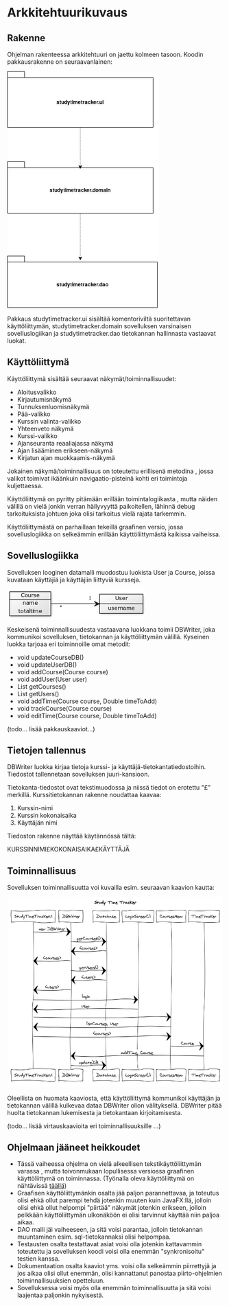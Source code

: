 # Arkkitehtuurikuvaus

## Rakenne

Ohjelman rakenteessa arkkitehtuuri on jaettu kolmeen tasoon. Koodin pakkausrakenne on seuraavanlainen:

![Pakkausrakenne](https://github.com/nikomn/ot-harjoitustyo/blob/master/dokumentaatio/kuvat/kaavio1.jpg)

Pakkaus studytimetracker.ui sisältää komentoriviltä suoritettavan käyttöliittymän,
studytimetracker.domain sovelluksen varsinaisen sovelluslogiikan ja  studytimetracker.dao
tietokannan hallinnasta vastaavat luokat.

## Käyttöliittymä

Käyttöliittymä sisältää seuraavat näkymät/toiminnallisuudet:

- Aloitusvalikko
- Kirjautumisnäkymä
- Tunnuksenluomisnäkymä
- Pää-valikko
- Kurssin valinta-valikko
- Yhteenveto näkymä
- Kurssi-valikko
- Ajanseuranta reaaliajassa näkymä
- Ajan lisääminen erikseen-näkymä
- Kirjatun ajan muokkaamis-näkymä

Jokainen näkymä/toiminnallisuus on toteutettu erillisenä metodina
, jossa valikot toimivat ikäänkuin navigaatio-pisteinä kohti eri
toimintoja kuljettaessa.

Käyttöliittymä on pyritty pitämään erillään toimintalogiikasta
, mutta näiden välillä on vielä jonkin verran häilyvyyttä paikoitellen,
lähinnä debug tarkoituksista johtuen joka olisi tarkoitus vielä
rajata tarkemmin.

Käyttöliittymästä on parhaillaan tekeillä graafinen versio, jossa
sovelluslogiikka on selkeämmin erillään käyttöliittymästä kaikissa vaiheissa.


## Sovelluslogiikka

Sovelluksen looginen datamalli muodostuu luokista User ja Course, joissa
kuvataan käyttäjiä ja käyttäjiin liittyviä kursseja.

![Luokkakaavio](https://github.com/nikomn/ot-harjoitustyo/blob/master/dokumentaatio/kuvat/luokkakaavio1.png)

Keskeisenä toiminnallisuudesta vastaavana luokkana toimii DBWriter, joka
kommunikoi sovelluksen, tietokannan ja käyttöliittymän välillä.
Kyseinen luokka tarjoaa eri toiminnoille omat metodit:

- void updateCourseDB()
- void updateUserDB()
- void addCourse(Course course)
- void addUser(User user)
- List<Course> getCourses()
- List<User> getUsers()
- void addTime(Course course, Double timeToAdd)
- void trackCourse(Course course)
- void editTime(Course course, Double timeToAdd)

(todo... lisää pakkauskaaviot...)

## Tietojen tallennus

DBWriter luokka kirjaa tietoja kurssi- ja käyttäjä-tietokantatiedostoihin.
Tiedostot tallennetaan sovelluksen juuri-kansioon.

Tietokanta-tiedostot ovat tekstimuodossa ja niissä tiedot on erotettu
"£" merkillä. Kurssitietokannan rakenne noudattaa kaavaa:

1. Kurssin-nimi
2. Kurssin kokonaisaika
3. Käyttäjän nimi

Tiedoston rakenne näyttää käytännössä tältä:


KURSSINNIMI£KOKONAISAIKA£KÄYTTÄJÄ

## Toiminnallisuus

Sovelluksen toiminnallisuutta voi kuvailla esim. seuraavan kaavion kautta:

![Luokkakaavio](https://github.com/nikomn/ot-harjoitustyo/blob/master/dokumentaatio/kuvat/kaavio2.png)

Oleellista on huomata kaaviosta, että käyttöliittymä kommunikoi käyttäjän ja tietokannan välillä
kulkevaa dataa DBWriter olion välityksellä. DBWriter pitää huolta tietokannan lukemisesta ja tietokantaan kirjoitamisesta.

(todo... lisää virtauskaavioita eri toiminnallisuuksille ...)

## Ohjelmaan jääneet heikkoudet

- Tässä vaiheessa ohjelma on vielä alkeellisen tekstikäyttöliittymän varassa
, mutta toivonmukaan lopullisessa versiossa graafinen käyttöliittymä on toiminnassa.
(Työnalla oleva käyttöliittymä on nähtävissä [täällä](https://github.com/nikomn/ot-harjoitustyo/blob/master/src/main/java/studytimetracker/ui/MainApp.java))
- Graafisen käyttöliittymänkin osalta jää paljon parannettavaa, ja toteutus
olisi ehkä ollut parempi tehdä jotenkin muuten kuin JavaFX:llä, jolloin
olisi ehkä ollut helpompi "piirtää" näkymät jotenkin erikseen, jolloin
pelkkään käyttöliittymän ulkonäköön ei olisi tarvinnut käyttää niin paljoa aikaa.
- DAO malli jäi vaiheeseen, ja sitä voisi parantaa, jolloin tietokannan
muuntaminen esim. sql-tietokannaksi olisi helpompaa.
- Testausten osalta testattavat asiat voisi olla jotenkin
kattavammin toteutettu ja sovelluksen koodi voisi olla enemmän
"synkronisoitu" testien kanssa.
- Dokumentaation osalta kaaviot yms. voisi olla selkeämmin piirrettyjä ja
jos aikaa olisi ollut enemmän, olisi kannattanut panostaa
piirto-ohjelmien toiminnallisuuksien opetteluun.
- Sovelluksessa voisi myös olla enemmän toiminnallisuutta ja sitä voisi
laajentaa paljonkin nykyisestä.
